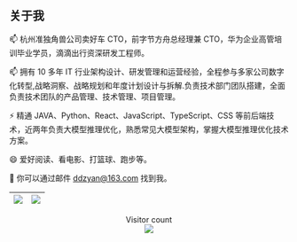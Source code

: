 ## 关于我

📫 杭州准独角兽公司卖好车 CTO，前字节方舟总经理兼 CTO，华为企业高管培训毕业学员，滴滴出行资深研发工程师。

📫 拥有 10 多年 IT 行业架构设计、研发管理和运营经验，全程参与多家公司数字化转型,战略洞察、战略规划和年度计划设计与拆解.负责技术部门团队搭建，全面负责技术团队的产品管理、技术管理、项目管理。​

⚡ 精通 JAVA、Python、React、JavaScript、TypeScript、CSS 等前后端技术，近两年负责大模型推理优化，熟悉常见大模型架构，掌握大模型推理优化技术方案。​

😄 爱好阅读、看电影、打篮球、跑步等。​

💬 你可以通过邮件 ddzyan@163.com 找到我。


|![](https://github-readme-stats.vercel.app/api?username=ddzyan&show_icons=true&theme=radical)|![](https://github-readme-stats.vercel.app/api/top-langs/?username=ddzyan&layout=compact&theme=tokyonight&langs_count=10)|
|-|-|

<p align="center"> 
  Visitor count<br>
  <img src="https://profile-counter.glitch.me/ddzyan/count.svg" />
</p>
